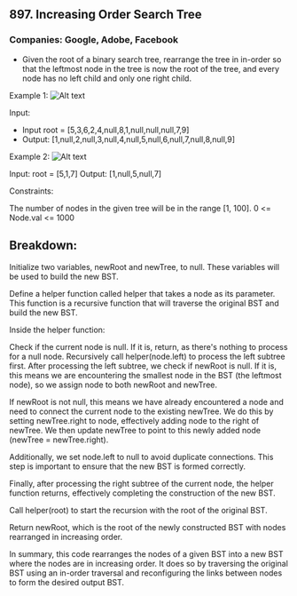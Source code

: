 ## 897. Increasing Order Search Tree

### Companies: Google, Adobe, Facebook

- Given the root of a binary search tree, rearrange the tree in in-order so that the leftmost node in the tree is now the root of the tree, and every node has no left child and only one right child.

Example 1:
![Alt text](https://assets.leetcode.com/uploads/2020/11/17/ex1.jpg)

Input:

- Input root = [5,3,6,2,4,null,8,1,null,null,null,7,9]
- Output: [1,null,2,null,3,null,4,null,5,null,6,null,7,null,8,null,9]

Example 2:
![Alt text](https://assets.leetcode.com/uploads/2020/11/17/ex2.jpg)

Input: root = [5,1,7]
Output: [1,null,5,null,7]

Constraints:

The number of nodes in the given tree will be in the range [1, 100].
0 <= Node.val <= 1000

## Breakdown:

Initialize two variables, newRoot and newTree, to null. These variables will be used to build the new BST.

Define a helper function called helper that takes a node as its parameter. This function is a recursive function that will traverse the original BST and build the new BST.

Inside the helper function:

Check if the current node is null. If it is, return, as there's nothing to process for a null node.
Recursively call helper(node.left) to process the left subtree first.
After processing the left subtree, we check if newRoot is null. If it is, this means we are encountering the smallest node in the BST (the leftmost node), so we assign node to both newRoot and newTree.

If newRoot is not null, this means we have already encountered a node and need to connect the current node to the existing newTree. We do this by setting newTree.right to node, effectively adding node to the right of newTree. We then update newTree to point to this newly added node (newTree = newTree.right).

Additionally, we set node.left to null to avoid duplicate connections. This step is important to ensure that the new BST is formed correctly.

Finally, after processing the right subtree of the current node, the helper function returns, effectively completing the construction of the new BST.

Call helper(root) to start the recursion with the root of the original BST.

Return newRoot, which is the root of the newly constructed BST with nodes rearranged in increasing order.

In summary, this code rearranges the nodes of a given BST into a new BST where the nodes are in increasing order. It does so by traversing the original BST using an in-order traversal and reconfiguring the links between nodes to form the desired output BST.
